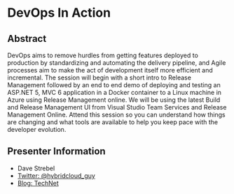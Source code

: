 # DevOps In Action

## Abstract

DevOps aims to remove hurdles from getting features deployed to production by standardizing and automating the delivery pipeline, and Agile processes aim to make the act of development itself more efficient and incremental. The session will begin with a short intro to Release Management followed by an end to end demo of deploying and testing an ASP.NET 5, MVC 6 application in a Docker container to a Linux machine in Azure using Release Management online. We will be using the latest Build and Release Management UI from Visual Studio Team Services and Release Management Online. Attend this session so you can understand how things are changing and what tools are available to help you keep pace with the developer evolution.


## Presenter Information

* Dave Strebel
* [Twitter: @hybridcloud_guy](https://twitter.com/hybridcloud_guy)
* [Blog: TechNet](https://blogs.technet.microsoft.com/hybridguy/)
